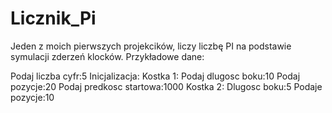 # Licznik_Pi
Jeden z moich pierwszych projekcików, liczy liczbę PI na podstawie symulacji zderzeń klocków. Przykładowe dane:

Podaj liczba cyfr:5
 Inicjalizacja:
Kostka 1:
Podaj dlugosc boku:10
Podaj pozycje:20
Podaj predkosc startowa:1000
Kostka 2:
Dlugosc boku:5
 Podaje pozycje:10
